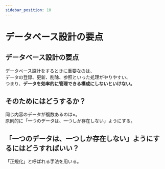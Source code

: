 ```yaml
---
sidebar_position: 10
---
```


# データベース設計の要点

## データベース設計の要点
 データベース設計をするときに重要なのは、  
 データの登録、更新、削除、参照といった処理がやりやすい、  
 つまり、**データを効率的に管理できる構成にしないといけない。**

## そのためにはどうするか？
 同じ内容のデータが複数あるのは×。  
     原則的に「一つのデータは、一つしか存在しない」ようにする。

## 「一つのデータは、一つしか存在しない」ようにするにはどうすればいい？
 「正規化」と呼ばれる手法を用いる。
